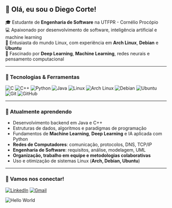 ## 👋 Olá, eu sou o Diego Corte!

🎓 Estudante de **Engenharia de Software** na UTFPR - Cornélio Procópio  
💻 Apaixonado por desenvolvimento de software, inteligência artificial e machine learning  
🐧 Entusiasta do mundo Linux, com experiência em **Arch Linux**, **Debian** e **Ubuntu**  
🧠 Fascinado por **Deep Learning**, **Machine Learning**, redes neurais e pensamento computacional  

---

### 🚀 Tecnologias & Ferramentas

![C](https://img.shields.io/badge/C-00599C?style=for-the-badge&logo=c&logoColor=white)
![C++](https://img.shields.io/badge/C++-00599C?style=for-the-badge&logo=cplusplus&logoColor=white)
![Python](https://img.shields.io/badge/Python-3776AB?style=for-the-badge&logo=python&logoColor=white)
![Java](https://img.shields.io/badge/Java-%23ED8B00.svg?style=for-the-badge&logo=openjdk&logoColor=white)
![Linux](https://img.shields.io/badge/Linux-FCC624?style=for-the-badge&logo=linux&logoColor=black)
![Arch Linux](https://img.shields.io/badge/Arch_Linux-1793D1?style=for-the-badge&logo=arch-linux&logoColor=white)
![Debian](https://img.shields.io/badge/Debian-A81D33?style=for-the-badge&logo=debian&logoColor=white)
![Ubuntu](https://img.shields.io/badge/Ubuntu-E95420?style=for-the-badge&logo=ubuntu&logoColor=white)
![Git](https://img.shields.io/badge/Git-F05032?style=for-the-badge&logo=git&logoColor=white)
![GitHub](https://img.shields.io/badge/GitHub-100000?style=for-the-badge&logo=github&logoColor=white)

---

### 🌱 Atualmente aprendendo

- Desenvolvimento backend em Java e C++
- Estruturas de dados, algoritmos e paradigmas de programação
- Fundamentos de **Machine Learning**, **Deep Learning** e IA aplicada com Python
- **Redes de Computadores**: comunicação, protocolos, DNS, TCP/IP
- **Engenharia de Software**: requisitos, análise, modelagem, UML
- **Organização, trabalho em equipe e metodologias colaborativas**
- Uso e otimização de sistemas Linux (**Arch, Debian, Ubuntu**)

---

### 🤝 Vamos nos conectar!

[![LinkedIn](https://img.shields.io/badge/LinkedIn-0077B5?style=for-the-badge&logo=linkedin&logoColor=white)](https://www.linkedin.com/in/diego-corte/)
[![Gmail](https://img.shields.io/badge/Gmail-D14836?style=for-the-badge&logo=gmail&logoColor=white)](mailto:diegocorte1771@gmail.com)

![Hello World](./Hello%20World.gif)

